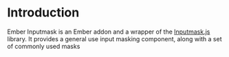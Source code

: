 # Introduction

Ember Inputmask is an Ember addon and a wrapper of the
[Inputmask.js](https://github.com/RobinHerbots/Inputmask) library. It provides a
general use input masking component, along with a set of commonly used masks
